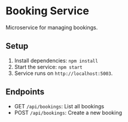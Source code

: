 # Booking Service

Microservice for managing bookings.

## Setup
1. Install dependencies: `npm install`
2. Start the service: `npm start`
3. Service runs on `http://localhost:5003`.

## Endpoints
- GET `/api/bookings`: List all bookings
- POST `/api/bookings`: Create a new booking